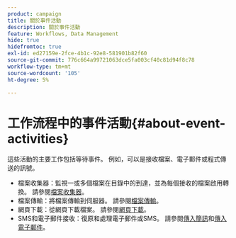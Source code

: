 ```yaml
---
product: campaign
title: 關於事件活動
description: 關於事件活動
feature: Workflows, Data Management
hide: true
hidefromtoc: true
exl-id: ed27159e-2fce-4b1c-92e8-581901b82f60
source-git-commit: 776c664a99721063dce5fa003cf40c81d94f8c78
workflow-type: tm+mt
source-wordcount: '105'
ht-degree: 5%

---
```


# 工作流程中的事件活動{#about-event-activities}



這些活動的主要工作包括等待事件。 例如，可以是接收檔案、電子郵件或程式傳送的訊號。

* 檔案收集器：監視一或多個檔案在目錄中的到達，並為每個接收的檔案啟用轉換。 請參閱[檔案收集器](file-collector.md)。
* 檔案傳輸：將檔案傳輸到伺服器。 請參閱[檔案傳輸](file-transfer.md)。
* 網頁下載：從網頁下載檔案。 請參閱[網頁下載](web-download.md)。
* SMS和電子郵件接收：復原和處理電子郵件或SMS。 請參閱[傳入簡訊](inbound-sms.md)和[傳入電子郵件](inbound-emails.md)。
